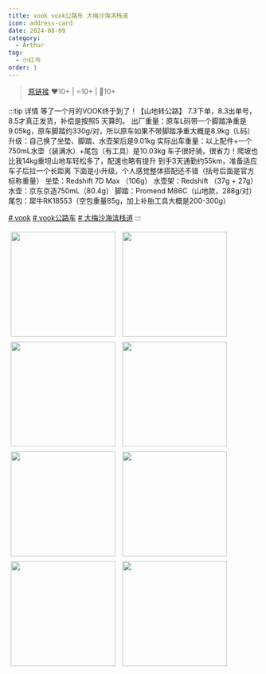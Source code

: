 ```yaml
---
title: vook vook公路车 大梅沙海滨栈道
icon: address-card
date: 2024-08-09
category:
  - Arthur
tag:
  - 小红书
order: 1
---
```

> [原链接](https://www.xiaohongshu.com/explore/66b4ec140000000025033cb6)
> :heart:10+ | :star:10+ | :speech_balloon:10+

:::tip 详情
等了一个月的VOOK终于到了！【山地转公路】
7.3下单，8.3出单号，8.5才真正发货，补偿是按照5 天算的。
出厂重量：原车L码带一个脚踏净重是9.05kg，原车脚踏约330g/对，所以原车如果不带脚踏净重大概是8.9kg（L码）
升级：自己换了坐垫、脚踏、水壶架后是9.01kg
实际出车重量：以上配件+一个750mL水壶（装满水）+尾包（有工具）是10.03kg
车子很好骑，很省力！爬坡也比我14kg重坦山地车轻松多了，配速也略有提升
到手3天通勤约55km，准备适应车子后拉一个长距离
下面是小升级，个人感觉整体搭配还不错（括号后面是官方标称重量）
坐垫：Redshift 7D Max （106g）
水壶架：Redshift （37g + 27g）
水壶：京东京造750mL（80.4g）
脚踏：Promend M86C（山地款，288g/对）
尾包：犀牛RK18553（空包重量85g，加上补胎工具大概是200-300g）
	
[# vook](https://www.xiaohongshu.com/search_result/?keyword=vook&type=54&source=web_note_detail_r10) [# vook公路车](https://www.xiaohongshu.com/search_result/?keyword=vook%E5%85%AC%E8%B7%AF%E8%BD%A6&type=54&source=web_note_detail_r10) [# 大梅沙海滨栈道](https://www.xiaohongshu.com/search_result/?keyword=%E5%A4%A7%E6%A2%85%E6%B2%99%E6%B5%B7%E6%BB%A8%E6%A0%88%E9%81%93&type=54&source=web_note_detail_r10)
:::

<div>

<img src="https://raw.githubusercontent.com/arthurfsy2/XHS2Blog/main/XHS/pic/1040g2sg3168c1v38gk705obno6b0k34kn6rg048.webp" width="210px" style="margin: 5px;" align="center" />

<img src="https://raw.githubusercontent.com/arthurfsy2/XHS2Blog/main/XHS/pic/1040g2sg3168c1v38gk7g5obno6b0k34k5k5ccp8.webp" width="210px" style="margin: 5px;" align="center" />

<img src="https://raw.githubusercontent.com/arthurfsy2/XHS2Blog/main/XHS/pic/1040g2sg3168c1v38gk805obno6b0k34k13e8qjg.webp" width="210px" style="margin: 5px;" align="center" />

<img src="https://raw.githubusercontent.com/arthurfsy2/XHS2Blog/main/XHS/pic/1040g2sg3168c1v38gk8g5obno6b0k34kjcq5bag.webp" width="210px" style="margin: 5px;" align="center" />

<img src="https://raw.githubusercontent.com/arthurfsy2/XHS2Blog/main/XHS/pic/1040g2sg3168c1v38gk905obno6b0k34kt1msbj0.webp" width="210px" style="margin: 5px;" align="center" />

<img src="https://raw.githubusercontent.com/arthurfsy2/XHS2Blog/main/XHS/pic/1040g2sg3168c1v38gk9g5obno6b0k34kt4142ro.webp" width="210px" style="margin: 5px;" align="center" />

<img src="https://raw.githubusercontent.com/arthurfsy2/XHS2Blog/main/XHS/pic/1040g2sg3168c1v38gka05obno6b0k34k8c8t5dg.webp" width="210px" style="margin: 5px;" align="center" />

<img src="https://raw.githubusercontent.com/arthurfsy2/XHS2Blog/main/XHS/pic/1040g2sg3168c1v38gkag5obno6b0k34k5v2kjl8.webp" width="210px" style="margin: 5px;" align="center" />

</div>